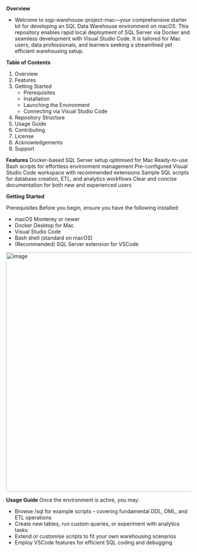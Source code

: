 **Overview**
- Welcome to sqp-warehouse-project-mac—your comprehensive starter kit for developing an SQL Data Warehouse environment on macOS.
This repository enables rapid local deployment of SQL Server via Docker and seamless development with Visual Studio Code.
It is tailored for Mac users, data professionals, and learners seeking a streamlined yet efficient warehousing setup.

**Table of Contents**
1. Overview
2. Features
3. Getting Started
   - Prerequisites
   - Installation
   - Launching the Environment
   - Connecting via Visual Studio Code
4. Repository Structure
5. Usage Guide
6. Contributing
7. License
8. Acknowledgements
9. Support


**Features**
Docker-based SQL Server setup optimised for Mac
Ready-to-use Bash scripts for effortless environment management
Pre-configured Visual Studio Code workspace with recommended extensions
Sample SQL scripts for database creation, ETL, and analytics workflows
Clear and concise documentation for both new and experienced users

**Getting Started**

Prerequisites
Before you begin, ensure you have the following installed:
- macOS Monterey or newer
- Docker Desktop for Mac
- Visual Studio Code
- Bash shell (standard on macOS)
- (Recommended) SQL Server extension for VSCode


<img width="1561" height="652" alt="image" src="https://github.com/user-attachments/assets/d0ef87f5-39df-4cb8-b5dc-b3af7d9f6cb2" />


**Usage Guide**
Once the environment is active, you may:
- Browse /sql for example scripts – covering fundamental DDL, DML, and ETL operations
- Create new tables, run custom queries, or experiment with analytics tasks
- Extend or customise scripts to fit your own warehousing scenarios
- Employ VSCode features for efficient SQL coding and debugging

